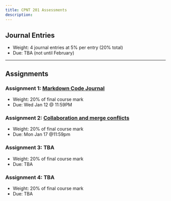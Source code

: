 ```yaml
---
title: CPNT 201 Assessments
description: 
---
```

## Journal Entries
- Weight: 4 journal entries at 5% per entry (20% total)
- Due: TBA (not until February)

---

## Assignments
### Assignment 1: [Markdown Code Journal](/cpnt-201/assignments/assignment-1)
- Weight: 20% of final course mark
- Due: Wed Jan 12 @ 11:59PM

### Assignment 2: [Collaboration and merge conflicts](/cpnt-201/assignments/assignment-2)
- Weight: 20% of final course mark
- Due: Mon Jan 17 @11:59pm

### Assignment 3: TBA
- Weight: 20% of final course mark
- Due: TBA

### Assignment 4: TBA
- Weight: 20% of final course mark
- Due: TBA